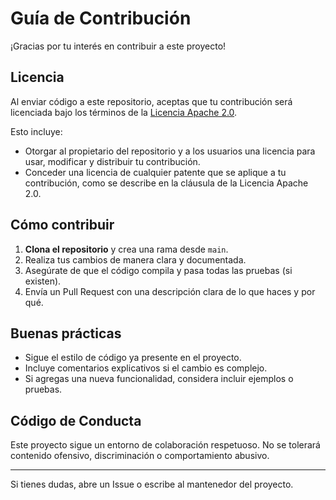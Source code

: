 # Guía de Contribución

¡Gracias por tu interés en contribuir a este proyecto!

## Licencia

Al enviar código a este repositorio, aceptas que tu contribución será licenciada bajo los términos de la [Licencia Apache 2.0](LICENSE).

Esto incluye:

- Otorgar al propietario del repositorio y a los usuarios una licencia para usar, modificar y distribuir tu contribución.
- Conceder una licencia de cualquier patente que se aplique a tu contribución, como se describe en la cláusula de la Licencia Apache 2.0.

## Cómo contribuir

1. **Clona el repositorio** y crea una rama desde `main`.
2. Realiza tus cambios de manera clara y documentada.
3. Asegúrate de que el código compila y pasa todas las pruebas (si existen).
4. Envía un Pull Request con una descripción clara de lo que haces y por qué.

## Buenas prácticas

- Sigue el estilo de código ya presente en el proyecto.
- Incluye comentarios explicativos si el cambio es complejo.
- Si agregas una nueva funcionalidad, considera incluir ejemplos o pruebas.

## Código de Conducta

Este proyecto sigue un entorno de colaboración respetuoso. No se tolerará contenido ofensivo, discriminación o comportamiento abusivo.

---

Si tienes dudas, abre un Issue o escribe al mantenedor del proyecto.
